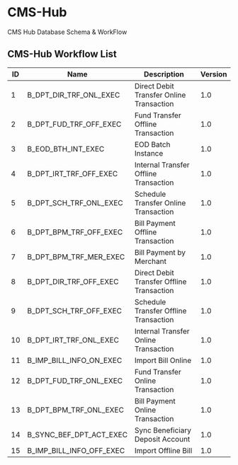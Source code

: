 # CMS-Hub
CMS Hub Database Schema &amp; WorkFlow

## CMS-Hub Workflow List

| ID  | Name                         | Description                                 | Version |
|-----|------------------------------|---------------------------------------------|---------|
| 1   | B_DPT_DIR_TRF_ONL_EXEC       | Direct Debit Transfer Online Transaction    | 1.0     |
| 2   | B_DPT_FUD_TRF_OFF_EXEC       | Fund Transfer Offline Transaction           | 1.0     |
| 3   | B_EOD_BTH_INT_EXEC           | EOD Batch Instance                          | 1.0     |
| 4   | B_DPT_IRT_TRF_OFF_EXEC       | Internal Transfer Offline Transaction       | 1.0     |
| 5   | B_DPT_SCH_TRF_ONL_EXEC       | Schedule Transfer Online Transaction        | 1.0     |
| 6   | B_DPT_BPM_TRF_OFF_EXEC       | Bill Payment Offline Transaction            | 1.0     |
| 7   | B_DPT_BPM_TRF_MER_EXEC       | Bill Payment by Merchant                    | 1.0     |
| 8   | B_DPT_DIR_TRF_OFF_EXEC       | Direct Debit Transfer Offline Transaction   | 1.0     |
| 9   | B_DPT_SCH_TRF_OFF_EXEC       | Schedule Transfer Offline Transaction       | 1.0     |
| 10  | B_DPT_IRT_TRF_ONL_EXEC       | Internal Transfer Online Transaction        | 1.0     |
| 11  | B_IMP_BILL_INFO_ON_EXEC      | Import Bill Online                          | 1.0     |
| 12  | B_DPT_FUD_TRF_ONL_EXEC       | Fund Transfer Online Transaction            | 1.0     |
| 13  | B_DPT_BPM_TRF_ONL_EXEC       | Bill Payment Online Transaction             | 1.0     |
| 14  | B_SYNC_BEF_DPT_ACT_EXEC      | Sync Beneficiary Deposit Account            | 1.0     |
| 15  | B_IMP_BILL_INFO_OFF_EXEC     | Import Offline Bill                         | 1.0     |

